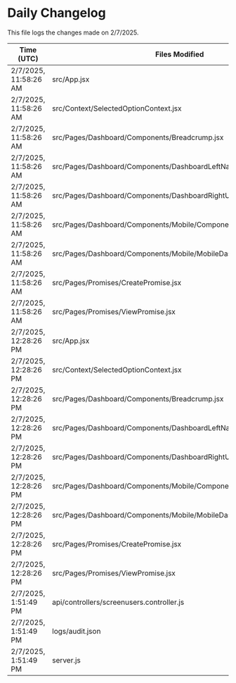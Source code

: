# Daily Changelog

This file logs the changes made on 2/7/2025.

| Time (UTC)             | Files Modified                    | Changes (Addition/Deletion) |
|------------------------|-----------------------------------|-----------------------------|
| 2/7/2025, 11:58:26 AM | src/App.jsx | 3 Additions & 3 Deletions |
| 2/7/2025, 11:58:26 AM | src/Context/SelectedOptionContext.jsx | 13 Additions & 7 Deletions |
| 2/7/2025, 11:58:26 AM | src/Pages/Dashboard/Components/Breadcrump.jsx | 2 Additions & 2 Deletions |
| 2/7/2025, 11:58:26 AM | src/Pages/Dashboard/Components/DashboardLeftNav.jsx | 2 Additions & 2 Deletions |
| 2/7/2025, 11:58:26 AM | src/Pages/Dashboard/Components/DashboardRightUI.jsx | 2 Additions & 2 Deletions |
| 2/7/2025, 11:58:26 AM | src/Pages/Dashboard/Components/Mobile/Components/MobileNavigator.jsx | 2 Additions & 2 Deletions |
| 2/7/2025, 11:58:26 AM | src/Pages/Dashboard/Components/Mobile/MobileDashboard.jsx | 2 Additions & 2 Deletions |
| 2/7/2025, 11:58:26 AM | src/Pages/Promises/CreatePromise.jsx | 2 Additions & 2 Deletions |
| 2/7/2025, 11:58:26 AM | src/Pages/Promises/ViewPromise.jsx | 43 Additions & 7 Deletions |
| 2/7/2025, 12:28:26 PM | src/App.jsx | 3 Additions & 3 Deletions|
| 2/7/2025, 12:28:26 PM | src/Context/SelectedOptionContext.jsx | 13 Additions & 7 Deletions|
| 2/7/2025, 12:28:26 PM | src/Pages/Dashboard/Components/Breadcrump.jsx | 2 Additions & 2 Deletions|
| 2/7/2025, 12:28:26 PM | src/Pages/Dashboard/Components/DashboardLeftNav.jsx | 2 Additions & 2 Deletions|
| 2/7/2025, 12:28:26 PM | src/Pages/Dashboard/Components/DashboardRightUI.jsx | 2 Additions & 2 Deletions|
| 2/7/2025, 12:28:26 PM | src/Pages/Dashboard/Components/Mobile/Components/MobileNavigator.jsx | 2 Additions & 2 Deletions|
| 2/7/2025, 12:28:26 PM | src/Pages/Dashboard/Components/Mobile/MobileDashboard.jsx | 2 Additions & 2 Deletions|
| 2/7/2025, 12:28:26 PM | src/Pages/Promises/CreatePromise.jsx | 2 Additions & 2 Deletions|
| 2/7/2025, 12:28:26 PM | src/Pages/Promises/ViewPromise.jsx | 43 Additions & 7 Deletions|
| 2/7/2025, 1:51:49 PM | api/controllers/screenusers.controller.js | 4 Additions & 4 Deletions|
| 2/7/2025, 1:51:49 PM | logs/audit.json | 5 Additions & 5 Deletions|
| 2/7/2025, 1:51:49 PM | server.js | 4 Additions & 4 Deletions|
